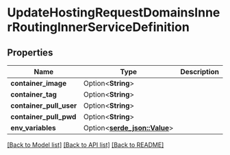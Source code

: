 # UpdateHostingRequestDomainsInnerRoutingInnerServiceDefinition

## Properties

Name | Type | Description | Notes
------------ | ------------- | ------------- | -------------
**container_image** | Option<**String**> |  | [optional]
**container_tag** | Option<**String**> |  | [optional]
**container_pull_user** | Option<**String**> |  | [optional]
**container_pull_pwd** | Option<**String**> |  | [optional]
**env_variables** | Option<[**serde_json::Value**](.md)> |  | [optional]

[[Back to Model list]](../README.md#documentation-for-models) [[Back to API list]](../README.md#documentation-for-api-endpoints) [[Back to README]](../README.md)



